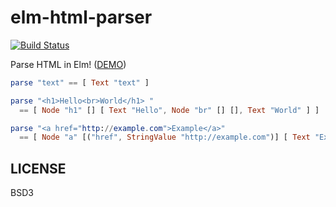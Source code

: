 # elm-html-parser

[![Build Status](https://travis-ci.org/jinjor/elm-html-parser.svg)](https://travis-ci.org/jinjor/elm-html-parser)

Parse HTML in Elm! ([DEMO](https://jinjor.github.io/elm-html-parser/))

```elm
parse "text" == [ Text "text" ]

parse "<h1>Hello<br>World</h1> "
  == [ Node "h1" [] [ Text "Hello", Node "br" [] [], Text "World" ] ]

parse "<a href="http://example.com">Example</a>"
  == [ Node "a" [("href", StringValue "http://example.com")] [ Text "Example" ] ]
```

## LICENSE

BSD3
